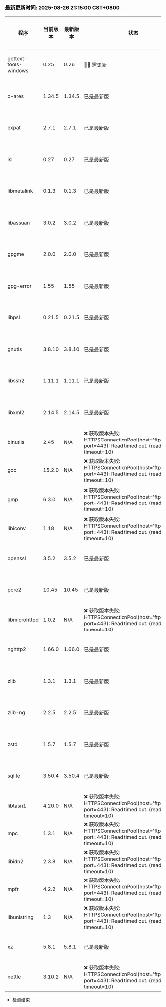 ### <b><span style="color:black">最新更新时间: 2025-08-26 21:15:00 CST+0800</span></b> ###
| 程序 | 当前版本 | 最新版本 | 状态 | 下载地址 | 备注 |
| --- | --- | --- | --- | --- | --- |
| gettext-tools-windows | 0.25 | 0.26 | 🔴🔴 需更新 | [下载链接](https://github.com/vslavik/gettext-tools-windows/releases/download/v0.26/gettext-tools-windows-0.26.zip) | aria2c0 |
| c-ares | 1.34.5 | 1.34.5 | 已是最新版 | [下载链接](https://github.com/c-ares/c-ares/releases/download/v1.34.5/c-ares-1.34.5.tar.gz) | wget、aria2c0、aria2c、aria2c1 |
| expat | 2.7.1 | 2.7.1 | 已是最新版 | [下载链接](https://github.com/libexpat/libexpat/releases/download/R_2_7_1/expat-2.7.1.tar.bz2) | wget、aria2c |
| isl | 0.27 | 0.27 | 已是最新版 | [下载链接](https://libisl.sourceforge.io/isl-0.27.tar.xz) | musl-cross |
| libmetalink | 0.1.3 | 0.1.3 | 已是最新版 | [下载链接](https://github.com/metalink-dev/libmetalink/releases/download/release-0.1.3/libmetalink-0.1.3.tar.bz2) | wget |
| libassuan | 3.0.2 | 3.0.2 | 已是最新版 | [下载链接](https://www.gnupg.org/ftp/gcrypt/libassuan/libassuan-3.0.2.tar.bz2) | wget |
| gpgme | 2.0.0 | 2.0.0 | 已是最新版 | [下载链接](https://www.gnupg.org/ftp/gcrypt/gpgme/gpgme-2.0.0.tar.bz2) | wget |
| gpg-error | 1.55 | 1.55 | 已是最新版 | [下载链接](https://www.gnupg.org/ftp/gcrypt/libgpg-error/libgpg-error-1.55.tar.gz) | wget |
| libpsl | 0.21.5 | 0.21.5 | 已是最新版 | [下载链接](https://github.com/rockdaboot/libpsl/releases/download/0.21.5/libpsl-0.21.5.tar.gz) | wget、wget2 |
| gnutls | 3.8.10 | 3.8.10 | 已是最新版 | [下载链接](https://www.gnupg.org/ftp/gcrypt/gnutls/v3.8/gnutls-3.8.10.tar.xz) | wget、wget2 |
| libssh2 | 1.11.1 | 1.11.1 | 已是最新版 | [下载链接](https://libssh2.org/download/libssh2-1.11.1.tar.xz) | aria2c0、aria2c、aria2c1 |
| libxml2 | 2.14.5 | 2.14.5 | 已是最新版 | [下载链接](https://download.gnome.org/sources/libxml2/2.14/libxml2-2.14.5.tar.xz) | aria2c1 |
| binutils | 2.45 | N/A | ❌ 获取版本失败: HTTPSConnectionPool(host='ftp.gnu.org', port=443): Read timed out. (read timeout=10) | N/A | musl-cross、mingw_w64 |
| gcc | 15.2.0 | N/A | ❌ 获取版本失败: HTTPSConnectionPool(host='ftp.gnu.org', port=443): Read timed out. (read timeout=10) | N/A | musl-cross、mingw_w64 |
| gmp | 6.3.0 | N/A | ❌ 获取版本失败: HTTPSConnectionPool(host='ftp.gnu.org', port=443): Read timed out. (read timeout=10) | N/A | wget、wget2、aria2c、musl-cross |
| libiconv | 1.18 | N/A | ❌ 获取版本失败: HTTPSConnectionPool(host='ftp.gnu.org', port=443): Read timed out. (read timeout=10) | N/A | wget、wget2 |
| openssl | 3.5.2 | 3.5.2 | 已是最新版 | [下载链接](https://github.com/openssl/openssl/releases/download/openssl-3.5.2/openssl-3.5.2.tar.gz) | wget |
| pcre2 | 10.45 | 10.45 | 已是最新版 | [下载链接](https://github.com/PCRE2Project/pcre2/releases/download/pcre2-10.45/pcre2-10.45.tar.bz2) | wget、wget2 |
| libmicrohttpd | 1.0.2 | N/A | ❌ 获取版本失败: HTTPSConnectionPool(host='ftp.gnu.org', port=443): Read timed out. (read timeout=10) | N/A | wget2 |
| nghttp2 | 1.66.0 | 1.66.0 | 已是最新版 | [下载链接](https://github.com/nghttp2/nghttp2/releases/download/v1.66.0/nghttp2-1.66.0.tar.gz) | wget2 |
| zlib | 1.3.1 | 1.3.1 | 已是最新版 | [下载链接](https://github.com/madler/zlib/releases/download/v1.3.1/zlib-1.3.1.tar.gz) | aria2c、aria2c0、musl-cross |
| zlib-ng | 2.2.5 | 2.2.5 | 已是最新版 | [下载链接](https://github.com/zlib-ng/zlib-ng/releases/download/2.2.5/zlib-ng-win-arm-compat.zip) | aria2c1 |
| zstd | 1.5.7 | 1.5.7 | 已是最新版 | [下载链接](https://github.com/facebook/zstd/releases/download/v1.5.7/zstd-1.5.7.tar.gz) | wget2、musl-cross |
| sqlite | 3.50.4 | 3.50.4 | 已是最新版 | [下载链接](https://www.sqlite.org/2025/sqlite-autoconf-3500400.tar.gz) | aria2c0、aria2c、aria2c1 |
| libtasn1 | 4.20.0 | N/A | ❌ 获取版本失败: HTTPSConnectionPool(host='ftp.gnu.org', port=443): Read timed out. (read timeout=10) | N/A | wget、wget2 |
| mpc | 1.3.1 | N/A | ❌ 获取版本失败: HTTPSConnectionPool(host='ftp.gnu.org', port=443): Read timed out. (read timeout=10) | N/A | musl-cross |
| libidn2 | 2.3.8 | N/A | ❌ 获取版本失败: HTTPSConnectionPool(host='ftp.gnu.org', port=443): Read timed out. (read timeout=10) | N/A | wget、wget2 |
| mpfr | 4.2.2 | N/A | ❌ 获取版本失败: HTTPSConnectionPool(host='ftp.gnu.org', port=443): Read timed out. (read timeout=10) | N/A | musl-cross |
| libunistring | 1.3 | N/A | ❌ 获取版本失败: HTTPSConnectionPool(host='ftp.gnu.org', port=443): Read timed out. (read timeout=10) | N/A | wget、wget2 |
| xz | 5.8.1 | 5.8.1 | 已是最新版 | [下载链接](https://sourceforge.net/projects/lzmautils/files/xz-5.8.1.tar.xz) | wget2、aria2c1 |
| nettle | 3.10.2 | N/A | ❌ 获取版本失败: HTTPSConnectionPool(host='ftp.gnu.org', port=443): Read timed out. (read timeout=10) | N/A | wget、wget2 |

- 检测结束
